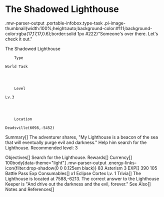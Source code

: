 # The Shadowed Lighthouse

.mw-parser-output .portable-infobox.type-task .pi-image-thumbnail{width:100%;height:auto;background-color:#111;background-color:rgba(17,17,17,0.6);border:solid 1px #222}"Someone's over there. Let's check it out."

The Shadowed Lighthouse

	

	
		Type
	
	World Task



	
		Level
	
	Lv.3



	
		Location
	
	Deadsville(6098,-5452)





Summary[]
The adventurer shares, "My Lighthouse is a beacon of the sea that will eventually purge evil and darkness." Help him search for the Lighthouse.
Recommended level: 3

Objectives[]
Search for the Lighthouse.
Rewards[]
Currency[]
 100body[data-theme="light"] .mw-parser-output .energy-links-icon{filter:drop-shadow(0 0 0.125em black)}
83 Asterism
 3
EXP[]
390
105 Battle Pass Exp
Consumables[]
x1 Eclipse Cortex Lv. 1
Trivia[]
The Lighthouse is located at 7588,-6213.
The correct answer to the Lighthouse Keeper is "And drive out the darkness and the evil, forever."
See Also[]
Notes and References[]
